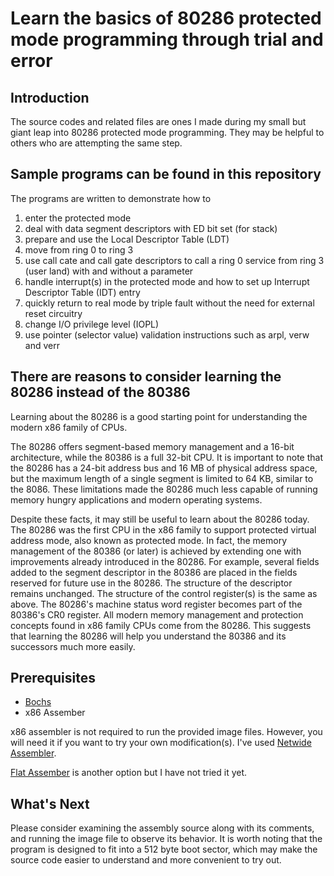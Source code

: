 # Learn the basics of 80286 protected mode programming through trial and error

## Introduction

The source codes and related files are ones I made during my small but giant leap into 80286 protected mode programming. They may be helpful to others who are attempting the same step.

## Sample programs can be found in this repository

The programs are written to demonstrate how to 

1) enter the protected mode
2) deal with data segment descriptors with ED bit set (for stack)
3) prepare and use the Local Descriptor Table (LDT)
4) move from ring 0 to ring 3
5) use call cate and call gate descriptors to call a ring 0 service from ring 3 (user land) with and without a parameter
6) handle interrupt(s) in the protected mode and how to set up Interrupt Descriptor Table (IDT) entry
7) quickly return to real mode by triple fault without the need for external reset circuitry
8) change I/O privilege level (IOPL)
9) use pointer (selector value) validation instructions such as arpl, verw and verr 

## There are reasons to consider learning the 80286 instead of the 80386

Learning about the 80286 is a good starting point for understanding the modern x86 family of CPUs.

The 80286 offers segment-based memory management and a 16-bit architecture, while the 80386 is a full 32-bit CPU. It is important to note that the 80286 has a 24-bit address bus and 16 MB of physical address space, but the maximum length of a single segment is limited to 64 KB, similar to the 8086. These limitations made the 80286 much less capable of running memory hungry applications and modern operating systems.

Despite these facts, it may still be useful to learn about the 80286 today. The 80286 was the first CPU in the x86 family to support protected virtual address mode, also known as protected mode. In fact, the memory management of the 80386 (or later) is achieved by extending one with improvements already introduced in the 80286. For example, several fields added to the segment descriptor in the 80386 are placed in the fields reserved for future use in the 80286. The structure of the descriptor remains unchanged. The structure of the control register(s) is the same as above. The 80286's machine status word register becomes part of the 80386's CR0 register. All modern memory management and protection concepts found in x86 family CPUs come from the 80286. This suggests that learning the 80286 will help you understand the 80386 and its successors much more easily.

## Prerequisites

* [Bochs](https://bochs.sourceforge.io/)
* x86 Assember


x86 assembler is not required to run the provided image files. However, you will need it if you want to try your own modification(s).  I've used [Netwide Assembler](https://www.nasm.us/).

 [Flat Assember](https://flatassembler.net/) is another option but I have not tried it yet.

## What's Next

Please consider examining the assembly source along with its comments, and running the image file to observe its behavior. It is worth noting that the program is designed to fit into a 512 byte boot sector, which may make the source code easier to understand and more convenient to try out.

